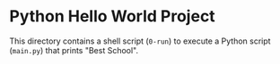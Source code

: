 # Python Hello World Project
This directory contains a shell script (`0-run`) to execute a Python script (`main.py`) that prints "Best School".
